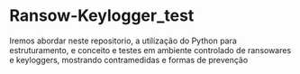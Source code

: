 # Ransow-Keylogger_test
Iremos abordar neste repositorio, a utilização do Python para estruturamento, e conceito e testes em ambiente controlado de ransowares e keyloggers, mostrando contramedidas e formas de prevenção
